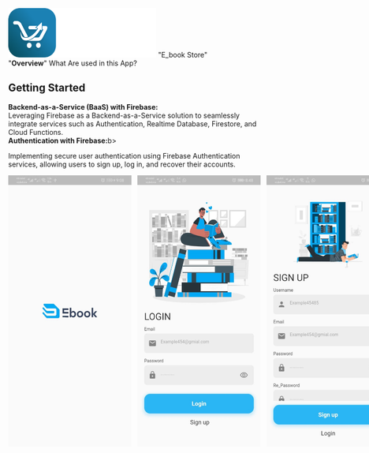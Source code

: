 <img src="https://github.com/MohammedRostom/E_commerceApp-SOUQLY-/blob/main/ScreenShots/iconApp.png" alt="logoApp" width="300" height="100"/>
"E_book Store"
<br>
"<b>Overview</b>" What Are used in this App? 
<h2>Getting Started</h2>

<b>Backend-as-a-Service (BaaS) with Firebase:</b><br>
Leveraging Firebase as a Backend-as-a-Service solution to seamlessly integrate services such as Authentication, Realtime Database, Firestore, and Cloud Functions.<br>
<b>Authentication with Firebase:</b>b><br>

Implementing secure user authentication using Firebase Authentication services, allowing users to sign up, log in, and recover their accounts.
<div style="display: flex; justify-content: space-evenly;">
<img src="https://github.com/MohammedRostom/E_Book-Store/blob/main/lib/ScreenShots/1.jpg" alt="logoApp" width="250" height="550"/>
    &nbsp;&nbsp;&nbsp;
<img src="https://github.com/MohammedRostom/E_Book-Store/blob/main/lib/ScreenShots/2.jpg" alt="logoApp" width="250" height="550"/>
        &nbsp;&nbsp;&nbsp;
<img src="https://github.com/MohammedRostom/E_Book-Store/blob/main/lib/ScreenShots/3.jpg" alt="logoApp" width="250" height="550"/>
<br><br>
<b>State Management with BLoC/Cubit:</b><br>
Utilizing BLoC (Business Logic Component) and Cubit for efficient state management, ensuring separation of concerns and maintainability.:<br>
<b>Pdf Viewr For demo books </b><br>
Incorporating a shimmer effect during data loading to enhance the user experience, providing a visually appealing loading animation.:<br>
<b>Clean Architecture Design And SOLD principals:</b><br>
Adhering to Clean Architecture principles to organize the codebase into layers (Presentation, Data), fostering modularity and scalability.:<br>
<b>API Integration for External Data:</b><br>
Integrating external APIs to fetch and display dynamic data, enhancing the app's capabilities and providing real-time information.:<br>
<h3>Light Theme</h3>
<div style="display: flex; justify-content: space-evenly;">
<img src="https://github.com/MohammedRostom/E_Book-Store/blob/main/lib/ScreenShots/4.jpg" alt="logoApp" width="250" height="550"/>
    &nbsp;&nbsp;&nbsp;
<img src="https://github.com/MohammedRostom/E_Book-Store/blob/main/lib/ScreenShots/5.jpg" alt="logoApp" width="250" height="550"/>
    &nbsp;&nbsp;&nbsp;
<img src="https://github.com/MohammedRostom/E_Book-Store/blob/main/lib/ScreenShots/6.jpg" alt="logoApp" width="250" height="550"/>
</div>
<h3>Dark Theme</h3>
<div style="display: flex; justify-content: space-evenly;">
<img src="https://github.com/MohammedRostom/E_Book-Store/blob/main/lib/ScreenShots/11.jpg" alt="logoApp" width="250" height="550"/>
    &nbsp;&nbsp;&nbsp;
<img src="https://github.com/MohammedRostom/E_Book-Store/blob/main/lib/ScreenShots/22.jpg" alt="logoApp" width="250" height="550"/>
    &nbsp;&nbsp;&nbsp;
<img src="https://github.com/MohammedRostom/E_Book-Store/blob/main/lib/ScreenShots/33.jpg" alt="logoApp" width="250" height="550"/>
</div>
<br><br>
<b>Caching with Shared Preferences Store Profile Data ANd Store ThemeMode status Functionality:</b><br>
Utilizing Shared Preferences for local caching and Apply Localization , improving app performance by reducing the need for frequent network requests.
Persistent User Login State and Implementing mechanisms to keep users logged in between app sessions, enhancing user convenience and reducing the need for repeated logins
Enabling users to customize their profiles by providing functionality to edit personal information, change profile pictures, Change languge (en,ar,fr)<br>
<div>
     &nbsp;&nbsp;&nbsp;
<img src="https://github.com/MohammedRostom/E_Book-Store/blob/main/lib/ScreenShots/9.jpg" alt="logoApp" width="250" height="550"/>
     &nbsp;&nbsp;&nbsp;
<img src="https://github.com/MohammedRostom/E_Book-Store/blob/main/lib/ScreenShots/10.jpg" alt="logoApp" width="250" height="550"/>
     &nbsp;&nbsp;&nbsp;
<img src="https://github.com/MohammedRostom/E_Book-Store/blob/main/lib/ScreenShots/66.jpg" alt="logoApp" width="250" height="550"/>
</div>
<br><br>


<b>Custom Widgets for Consistent UI:</b><br>
Designing and utilizing custom widgets throughout the app to maintain a consistent and visually appealing user interface, promoting code reusability<br>
<b>SQLite CRUD Operations for Local Data:</b><br>
Employing SQLite for CRUD operations, enabling local storage and retrieval of data, providing offline capabilities and a smoother user experience.
<div style="display: flex; justify-content: space-evenly;">
     &nbsp;&nbsp;&nbsp;
<img src="https://github.com/MohammedRostom/E_Book-Store/blob/main/lib/ScreenShots/7.jpg" alt="logoApp" width="250" height="550"/>
     &nbsp;&nbsp;&nbsp;
<img src="https://github.com/MohammedRostom/E_Book-Store/blob/main/lib/ScreenShots/8.jpg" alt="logoApp" width="250" height="550"/>
     &nbsp;&nbsp;&nbsp;
<img src="https://github.com/MohammedRostom/E_Book-Store/blob/main/lib/ScreenShots/44.jpg" alt="logoApp" width="250" height="550"/>
     &nbsp;&nbsp;&nbsp;
<img src="https://github.com/MohammedRostom/E_Book-Store/blob/main/lib/ScreenShots/55.jpg" alt="logoApp" width="250" height="550"/>
</div>
<h5>Started design this by me With UI/UX Designing</h5>
<ul>
<li><h2> Enjoy With Smart Ui  😉👌</h2></li>
For help getting started with Flutter development,
[online documentation](https://docs.flutter.dev/), which offers tutorials,
samples, guidance on mobile development, and a full API reference.
